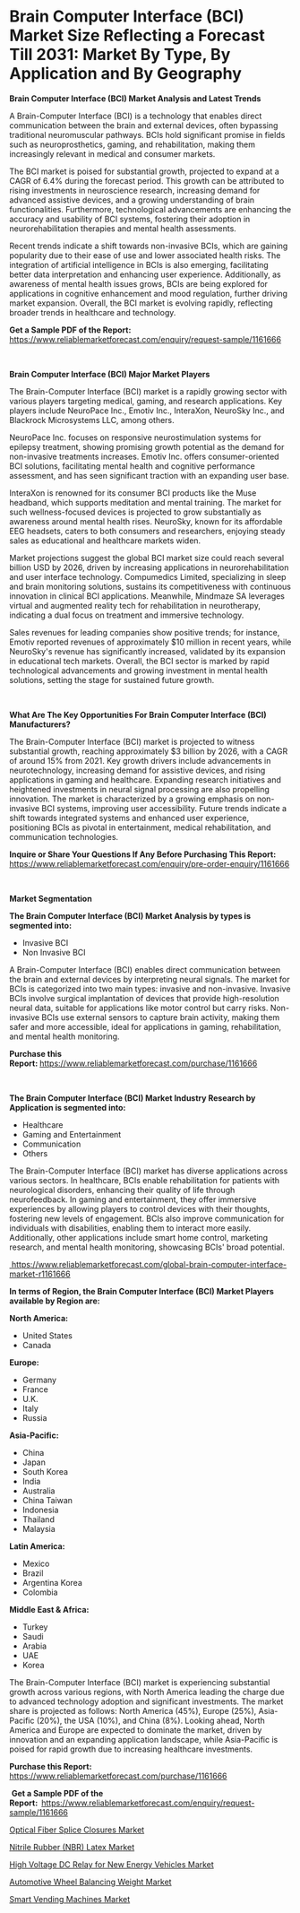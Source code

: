 <p><h1>Brain Computer Interface (BCI) Market Size Reflecting a Forecast Till 2031: Market By Type, By Application and By Geography</h1></p><p><strong>Brain Computer Interface (BCI) Market Analysis and Latest Trends</strong></p>
<p><p>A Brain-Computer Interface (BCI) is a technology that enables direct communication between the brain and external devices, often bypassing traditional neuromuscular pathways. BCIs hold significant promise in fields such as neuroprosthetics, gaming, and rehabilitation, making them increasingly relevant in medical and consumer markets.</p><p>The BCI market is poised for substantial growth, projected to expand at a CAGR of 6.4% during the forecast period. This growth can be attributed to rising investments in neuroscience research, increasing demand for advanced assistive devices, and a growing understanding of brain functionalities. Furthermore, technological advancements are enhancing the accuracy and usability of BCI systems, fostering their adoption in neurorehabilitation therapies and mental health assessments.</p><p>Recent trends indicate a shift towards non-invasive BCIs, which are gaining popularity due to their ease of use and lower associated health risks. The integration of artificial intelligence in BCIs is also emerging, facilitating better data interpretation and enhancing user experience. Additionally, as awareness of mental health issues grows, BCIs are being explored for applications in cognitive enhancement and mood regulation, further driving market expansion. Overall, the BCI market is evolving rapidly, reflecting broader trends in healthcare and technology.</p></p>
<p><strong>Get a Sample PDF of the Report:&nbsp;</strong> <a href="https://www.reliablemarketforecast.com/enquiry/request-sample/1161666?utm_campaign=1134&utm_medium=2&utm_source=Github&utm_content=ia&utm_term=13102024&utm_id=brain-computer-interface-bci">https://www.reliablemarketforecast.com/enquiry/request-sample/1161666</a></p>
<p>&nbsp;</p>
<p><strong>Brain Computer Interface (BCI) Major Market Players</strong></p>
<p><p>The Brain-Computer Interface (BCI) market is a rapidly growing sector with various players targeting medical, gaming, and research applications. Key players include NeuroPace Inc., Emotiv Inc., InteraXon, NeuroSky Inc., and Blackrock Microsystems LLC, among others.</p><p>NeuroPace Inc. focuses on responsive neurostimulation systems for epilepsy treatment, showing promising growth potential as the demand for non-invasive treatments increases. Emotiv Inc. offers consumer-oriented BCI solutions, facilitating mental health and cognitive performance assessment, and has seen significant traction with an expanding user base.</p><p>InteraXon is renowned for its consumer BCI products like the Muse headband, which supports meditation and mental training. The market for such wellness-focused devices is projected to grow substantially as awareness around mental health rises. NeuroSky, known for its affordable EEG headsets, caters to both consumers and researchers, enjoying steady sales as educational and healthcare markets widen.</p><p>Market projections suggest the global BCI market size could reach several billion USD by 2026, driven by increasing applications in neurorehabilitation and user interface technology. Compumedics Limited, specializing in sleep and brain monitoring solutions, sustains its competitiveness with continuous innovation in clinical BCI applications. Meanwhile, Mindmaze SA leverages virtual and augmented reality tech for rehabilitation in neurotherapy, indicating a dual focus on treatment and immersive technology.</p><p>Sales revenues for leading companies show positive trends; for instance, Emotiv reported revenues of approximately $10 million in recent years, while NeuroSky's revenue has significantly increased, validated by its expansion in educational tech markets. Overall, the BCI sector is marked by rapid technological advancements and growing investment in mental health solutions, setting the stage for sustained future growth.</p></p>
<p>&nbsp;</p>
<p><strong>What Are The Key Opportunities For Brain Computer Interface (BCI) Manufacturers?</strong></p>
<p><p>The Brain-Computer Interface (BCI) market is projected to witness substantial growth, reaching approximately $3 billion by 2026, with a CAGR of around 15% from 2021. Key growth drivers include advancements in neurotechnology, increasing demand for assistive devices, and rising applications in gaming and healthcare. Expanding research initiatives and heightened investments in neural signal processing are also propelling innovation. The market is characterized by a growing emphasis on non-invasive BCI systems, improving user accessibility. Future trends indicate a shift towards integrated systems and enhanced user experience, positioning BCIs as pivotal in entertainment, medical rehabilitation, and communication technologies.</p></p>
<p><strong>Inquire or Share Your Questions If Any Before Purchasing This Report:</strong> <a href="https://www.reliablemarketforecast.com/enquiry/pre-order-enquiry/1161666?utm_campaign=1134&utm_medium=2&utm_source=Github&utm_content=ia&utm_term=13102024&utm_id=brain-computer-interface-bci">https://www.reliablemarketforecast.com/enquiry/pre-order-enquiry/1161666</a></p>
<p>&nbsp;</p>
<p><strong>Market Segmentation</strong></p>
<p><strong>The Brain Computer Interface (BCI) Market Analysis by types is segmented into:</strong></p>
<p><ul><li>Invasive BCI</li><li>Non Invasive BCI</li></ul></p>
<p><p>A Brain-Computer Interface (BCI) enables direct communication between the brain and external devices by interpreting neural signals. The market for BCIs is categorized into two main types: invasive and non-invasive. Invasive BCIs involve surgical implantation of devices that provide high-resolution neural data, suitable for applications like motor control but carry risks. Non-invasive BCIs use external sensors to capture brain activity, making them safer and more accessible, ideal for applications in gaming, rehabilitation, and mental health monitoring.</p></p>
<p><strong>Purchase this Report:&nbsp;</strong><a href="https://www.reliablemarketforecast.com/purchase/1161666?utm_campaign=1134&utm_medium=2&utm_source=Github&utm_content=ia&utm_term=13102024&utm_id=brain-computer-interface-bci">https://www.reliablemarketforecast.com/purchase/1161666</a></p>
<p>&nbsp;</p>
<p><strong>The Brain Computer Interface (BCI) Market Industry Research by Application is segmented into:</strong></p>
<p><ul><li>Healthcare</li><li>Gaming and Entertainment</li><li>Communication</li><li>Others</li></ul></p>
<p><p>The Brain-Computer Interface (BCI) market has diverse applications across various sectors. In healthcare, BCIs enable rehabilitation for patients with neurological disorders, enhancing their quality of life through neurofeedback. In gaming and entertainment, they offer immersive experiences by allowing players to control devices with their thoughts, fostering new levels of engagement. BCIs also improve communication for individuals with disabilities, enabling them to interact more easily. Additionally, other applications include smart home control, marketing research, and mental health monitoring, showcasing BCIs' broad potential.</p></p>
<p><a href="https://www.reliablemarketforecast.com/global-brain-computer-interface-market-r1161666?utm_campaign=1134&utm_medium=2&utm_source=Github&utm_content=ia&utm_term=13102024&utm_id=brain-computer-interface-bci">&nbsp;https://www.reliablemarketforecast.com/global-brain-computer-interface-market-r1161666</a></p>
<p><strong>In terms of Region, the Brain Computer Interface (BCI) Market Players available by Region are:</strong></p>
<p>
    <p> <strong> North America: </strong>
        <ul>
            <li>United States</li>
            <li>Canada</li>
        </ul>
        </p> 
    <p> <strong> Europe: </strong>
        <ul>
            <li>Germany</li>
            <li>France</li>
            <li>U.K.</li>
            <li>Italy</li>
            <li>Russia</li>
        </ul>
        </p> 
    <p> <strong> Asia-Pacific: </strong>
        <ul>
            <li>China</li>
            <li>Japan</li>
            <li>South Korea</li>
            <li>India</li>
            <li>Australia</li>
            <li>China Taiwan</li>
            <li>Indonesia</li>
            <li>Thailand</li>
            <li>Malaysia</li>
        </ul>
        </p> 
    <p> <strong> Latin America: </strong>
        <ul>
            <li>Mexico</li>
            <li>Brazil</li>
            <li>Argentina Korea</li>
            <li>Colombia</li>
        </ul>
        </p> 
    <p> <strong> Middle East & Africa: </strong>
        <ul>
            <li>Turkey</li>
            <li>Saudi</li>
            <li>Arabia</li>
            <li>UAE</li>
            <li>Korea</li>
        </ul>
    </p>
    </p>
<p><p>The Brain-Computer Interface (BCI) market is experiencing substantial growth across various regions, with North America leading the charge due to advanced technology adoption and significant investments. The market share is projected as follows: North America (45%), Europe (25%), Asia-Pacific (20%), the USA (10%), and China (8%). Looking ahead, North America and Europe are expected to dominate the market, driven by innovation and an expanding application landscape, while Asia-Pacific is poised for rapid growth due to increasing healthcare investments.</p></p>
<p><strong>Purchase this Report: </strong><a href="https://www.reliablemarketforecast.com/purchase/1161666?utm_campaign=1134&utm_medium=2&utm_source=Github&utm_content=ia&utm_term=13102024&utm_id=brain-computer-interface-bci">https://www.reliablemarketforecast.com/purchase/1161666</a></p>
<p>&nbsp;<strong>Get a Sample PDF of the Report:&nbsp;&nbsp;</strong><a href="https://www.reliablemarketforecast.com/enquiry/request-sample/1161666?utm_campaign=1134&utm_medium=2&utm_source=Github&utm_content=ia&utm_term=13102024&utm_id=brain-computer-interface-bci">https://www.reliablemarketforecast.com/enquiry/request-sample/1161666</a></p>
<p><strong></strong></p>
<p><p><a href="https://github.com/alea79alre/Market-Research-Report-List-1/blob/main/optical-fiber-splice-closures-market.md?utm_campaign=1134&utm_medium=2&utm_source=Github&utm_content=ia&utm_term=13102024&utm_id=brain-computer-interface-bci">Optical Fiber Splice Closures Market</a></p><p><a href="https://www.linkedin.com/pulse/nitrile-rubber-nbr-latex-market-strategic-insights-product-fxoec?utm_campaign=1134&utm_medium=2&utm_source=Github&utm_content=ia&utm_term=13102024&utm_id=brain-computer-interface-bci">Nitrile Rubber (NBR) Latex Market</a></p><p><a href="https://github.com/wanvigsqmunsenr/Market-Research-Report-List-1/blob/main/high-voltage-dc-relay-for-new-energy-vehicles-market.md?utm_campaign=1134&utm_medium=2&utm_source=Github&utm_content=ia&utm_term=13102024&utm_id=brain-computer-interface-bci">High Voltage DC Relay for New Energy Vehicles Market</a></p><p><a href="https://www.linkedin.com/pulse/automotive-wheel-balancing-weight-market-global-trends-2j9hc?utm_campaign=1134&utm_medium=2&utm_source=Github&utm_content=ia&utm_term=13102024&utm_id=brain-computer-interface-bci">Automotive Wheel Balancing Weight Market</a></p><p><a href="https://issuu.com/reportprime-2/docs/smart-vending-machines-market-size-_60befe389cfe43?utm_campaign=1134&utm_medium=2&utm_source=Github&utm_content=ia&utm_term=13102024&utm_id=brain-computer-interface-bci">Smart Vending Machines Market</a></p></p>